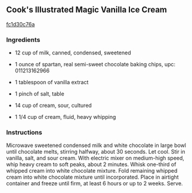 ## Cook's Illustrated Magic Vanilla Ice Cream

[fc1d30c76a](http://www.food.com/recipe/cooks-illustrated-magic-vanilla-ice-cream-437975)

### Ingredients

 - 12 cup of milk, canned, condensed, sweetened

 - 1 ounce of spartan, real semi-sweet chocolate baking chips, upc: 011213162966

 - 1 tablespoon of vanilla extract

 - 1 pinch of salt, table

 - 14 cup of cream, sour, cultured

 - 1 1/4 cup of cream, fluid, heavy whipping

### Instructions

Microwave sweetened condensed milk and white chocolate in large bowl until chocolate melts, stirring halfway, about 30 seconds. Let cool. Stir in vanilla, salt, and sour cream. With electric mixer on medium-high speed, whip heavy cream to soft peaks, about 2 minutes. Whisk one-third of whipped cream into white chocolate mixture. Fold remaining whipped cream into white chocolate mixture until incorporated. Place in airtight container and freeze until firm, at least 6 hours or up to 2 weeks. Serve.